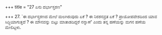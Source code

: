 +++
title = "27 ಏನು ದರ್ಭಾಸ್ತರಣ"

+++
27. `ಈ ದರ್ಭಾಸ್ತರಣದ ಮೇಲೆ ಮಲಗಿರುವುದು ಏಕೆ ? ಈ ನಿರಶನವ್ರತ ಏಕೆ ? ಪ್ರಾಯೋಪವೇಶದಿಂದ ಯಾವ ಸಿದ್ಧಿಯಾಗುತ್ತದೆ ? ಈ ಮೌನವನ್ನು ಬಿಟ್ಟು ಮಾತಾಡದಿದ್ದರೆ ನನ್ನಾಣೆ' ಎಂದು ತನ್ನ ಹಣೆಯನ್ನು ಮಗನ ಹಣೆಯ ಮೇಲಿಟ್ಟಳು.